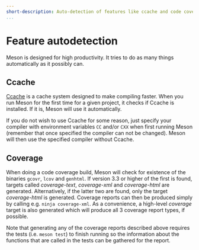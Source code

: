 ```yaml
---
short-description: Auto-detection of features like ccache and code coverage
...
```


# Feature autodetection

Meson is designed for high productivity. It tries to do as many things
automatically as it possibly can.

Ccache
--

[Ccache](https://ccache.dev/) is a cache system designed to make
compiling faster. When you run Meson for the first time for a given
project, it checks if Ccache is installed. If it is, Meson will use it
automatically.

If you do not wish to use Ccache for some reason, just specify your
compiler with environment variables `CC` and/or `CXX` when first
running Meson (remember that once specified the compiler can not be
changed). Meson will then use the specified compiler without Ccache.

Coverage
--

When doing a code coverage build, Meson will check for existence of
the binaries `gcovr`, `lcov` and `genhtml`. If version 3.3 or higher
of the first is found, targets called *coverage-text*, *coverage-xml*
and *coverage-html* are generated. Alternatively, if the latter two
are found, only the target *coverage-html* is generated. Coverage
reports can then be produced simply by calling e.g. `ninja
coverage-xml`. As a convenience, a high-level *coverage* target is
also generated which will produce all 3 coverage report types, if
possible.

Note that generating any of the coverage reports described above
requires the tests (i.e. `meson test`) to finish running so the
information about the functions that are called in the tests can be
gathered for the report.
